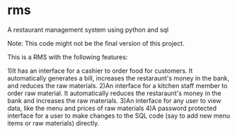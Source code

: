 # rms
A restaurant management system using python and sql

Note: This code might not be the final version of this project.

This is a RMS with the following features:

1)It has an interface for a cashier to order food for customers. It automatically generates a bill, increases the restaraunt's money in the bank, and reduces the raw materials.
2)An interface for a kitchen staff member to order raw material. It automatically reduces the restaraunt's money in the bank and increases the raw materials.
3)An interface for any user to view data, like the menu and prices of raw materials
4)A password protected interface for a user to make changes to the SQL code (say to add new menu items or raw materials) directly.
